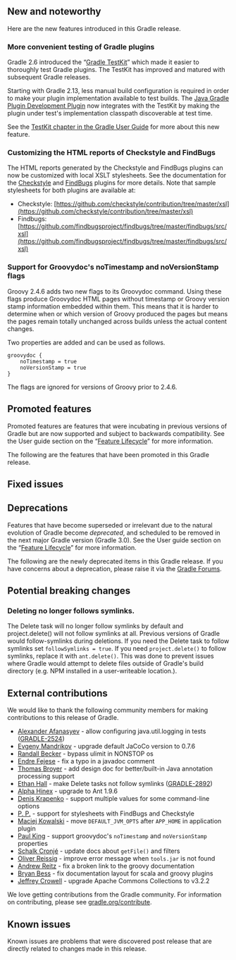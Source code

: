 ## New and noteworthy

Here are the new features introduced in this Gradle release.

<!--
IMPORTANT: if this is a patch release, ensure that a prominent link is included in the foreword to all releases of the same minor stream.
Add-->

<!--
### Example new and noteworthy
-->

### More convenient testing of Gradle plugins

Gradle 2.6 introduced the “[Gradle TestKit](userguide/test_kit.html)” which made it easier to thoroughly test Gradle plugins.
The TestKit has improved and matured with subsequent Gradle releases.

Starting with Gradle 2.13, less manual build configuration is required in order to make your plugin implementation available to test builds.
The [Java Gradle Plugin Development Plugin](userguide/javaGradle_plugin.html) now integrates with the TestKit by making the plugin under test's implementation classpath discoverable at test time.

See the [TestKit chapter in the Gradle User Guide](userguide/test_kit.html#sub:test-kit-automatic-classpath-injection) for more about this new feature.

### Customizing the HTML reports of Checkstyle and FindBugs

The HTML reports generated by the Checkstyle and FindBugs plugins can now be customized with local XSLT stylesheets.
See the documentation for the [Checkstyle](userguide/checkstyle_plugin.html) and [FindBugs](userguide/findbugs_plugin.html)
plugins for more details. Note that sample stylesheets for both plugins are available at:

- Checkstyle: [https://github.com/checkstyle/contribution/tree/master/xsl](https://github.com/checkstyle/contribution/tree/master/xsl)
- Findbugs: [https://github.com/findbugsproject/findbugs/tree/master/findbugs/src/xsl](https://github.com/findbugsproject/findbugs/tree/master/findbugs/src/xsl)

### Support for Groovydoc's noTimestamp and noVersionStamp flags

Groovy 2.4.6 adds two new flags to its Groovydoc command.
Using these flags produce Groovydoc HTML pages without timestamp or Groovy version stamp information embedded within them.
This means that it is harder to determine when or which version of Groovy produced the pages but means the pages remain totally unchanged across builds unless the actual content changes.

Two properties are added and can be used as follows.

    groovydoc {
        noTimestamp = true
        noVersionStamp = true
    }

The flags are ignored for versions of Groovy prior to 2.4.6.

## Promoted features

Promoted features are features that were incubating in previous versions of Gradle but are now supported and subject to backwards compatibility.
See the User guide section on the “[Feature Lifecycle](userguide/feature_lifecycle.html)” for more information.

The following are the features that have been promoted in this Gradle release.

<!--
### Example promoted
-->

## Fixed issues

## Deprecations

Features that have become superseded or irrelevant due to the natural evolution of Gradle become *deprecated*, and scheduled to be removed
in the next major Gradle version (Gradle 3.0). See the User guide section on the “[Feature Lifecycle](userguide/feature_lifecycle.html)” for more information.

The following are the newly deprecated items in this Gradle release. If you have concerns about a deprecation, please raise it via the [Gradle Forums](http://discuss.gradle.org).

<!--
### Example deprecation
-->

## Potential breaking changes

<!--
### Example breaking change
-->

### Deleting no longer follows symlinks.

The Delete task will no longer follow symlinks by default and project.delete() will not follow symlinks at all. Previous versions of Gradle would follow-symlinks during deletions. If you need the Delete
task to follow symlinks set `followSymlinks = true`. If you need `project.delete()` to follow symlinks, replace it with `ant.delete()`. This was done to prevent issues where Gradle would attempt to delete files
outside of Gradle's build directory (e.g. NPM installed in a user-writeable location.).

## External contributions

We would like to thank the following community members for making contributions to this release of Gradle.

* [Alexander Afanasyev](https://github.com/cawka) - allow configuring java.util.logging in tests ([GRADLE-2524](https://issues.gradle.org/browse/GRADLE-2524))
* [Evgeny Mandrikov](https://github.com/Godin) - upgrade default JaCoCo version to 0.7.6
* [Randall Becker](https://github.com/rsbecker) - bypass ulimit in NONSTOP os
* [Endre Fejese](htts://github.com/fejese) - fix a typo in a javadoc comment
* [Thomas Broyer](https://github.com/tbroyer) - add design doc for better/built-in Java annotation processing support
* [Ethan Hall](https://github.com/ethankhall) - make Delete tasks not follow symlinks ([GRADLE-2892](https://issues.gradle.org/browse/GRADLE-2892))
* [Alpha Hinex](https://github.com/alphahinex) - upgrade to Ant 1.9.6
* [Denis Krapenko](https://github.com/dkrapenko) - support multiple values for some command-line options
* [P. P.](https://github.com/pepoirot) - support for stylesheets with FindBugs and Checkstyle
* [Maciej Kowalski](https://github.com/fkowal) - move `DEFAULT_JVM_OPTS` after `APP_HOME` in application plugin
* [Paul King](https://github.com/paulk-asert) - support groovydoc's `noTimestamp` and `noVersionStamp` properties
* [Schalk Cronjé](https://github.com/ysb33r) - update docs about `getFile()` and filters
* [Oliver Reissig](https://github.com/oreissig) - improve error message when `tools.jar` is not found
* [Andrew Reitz](https://github.com/pieces029) - fix a broken link to the groovy documentation
* [Bryan Bess](https://github.com/squarejaw) - fix documentation layout for scala and groovy plugins
* [Jeffrey Crowell](https://github.com/crowell) - upgrade Apache Commons Collections to v3.2.2

<!--
* [Some person](https://github.com/some-person) - fixed some issue (GRADLE-1234)
-->

We love getting contributions from the Gradle community. For information on contributing, please see [gradle.org/contribute](http://gradle.org/contribute).

## Known issues

Known issues are problems that were discovered post release that are directly related to changes made in this release.
